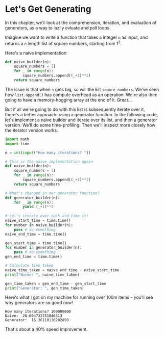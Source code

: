 # Let's Get Generating

In this chapter, we'll look at the comprehension, iteration, and evaluation of generators, as a way to lazily evluate and poll loops. 

Imagine we want to write a function that takes a integer `n` as input, and returns a `n` length list of square numbers, starting from 1<sup>2</sup>.

Here's a naive implementation:

```python
def naive_builder(n):
    square_numbers = []
    for _ in range(n):
        square_numbers.append((_+1)**2)
    return square_numbers
```

The issue is that when `n` gets big, so will the list `square_numbers`. We've seen how `list.append()` has compute overhead as an operation. We're also then going to have a memory-hogging array at the end of it. Great...

But if all we're going to do with this list is subsequently iterate over it, there's a better approach: using a generator function. In the following code, let's implement a naive builder and iterate over its list, and then a generator version. We'll do some time-profiling. Then we'll inspect more closely how the iterator version works. 

```python
import math
import time

n = int(input("How many iterations? "))

# This is the naive implementation again
def naive_builder(n):
    square_numbers = []
    for _ in range(n):
        square_numbers.append((_+1)**2)
    return square_numbers

# What's changed in our generator function?
def generator_builder(n):
    for _ in range(n):
        yield (_+1)**2 
        
# Let's iterate over each and time it!
naive_start_time = time.time()
for number in naive_builder(n):
    pass # do something
naive_end_time = time.time() 

gen_start_time = time.time() 
for number in generator_builder(n):
    pass # do something
gen_end_time = time.time()

# Calculate time taken
naive_time_taken = naive_end_time - naive_start_time
print("Naive: ", naive_time_taken) 

gen_time_taken = gen_end_time - gen_start_time 
print("Generator: ", gen_time_taken)
```

Here's what I got on my machine for running over 100m items - you'll see why generators are so good now!

```shell
How many iterations? 100000000
Naive:  26.604732751846313
Generator:  16.16110110282898
```

That's about a 40% speed improvement. 
